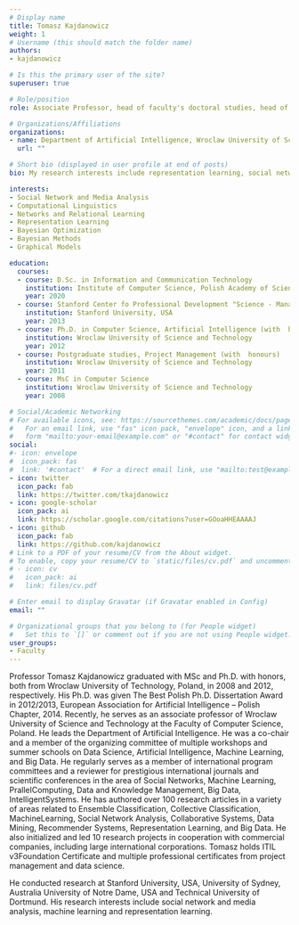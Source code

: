 ```yaml
---
# Display name
title: Tomasz Kajdanowicz
weight: 1
# Username (this should match the folder name)
authors:
- kajdanowicz

# Is this the primary user of the site?
superuser: true

# Role/position
role: Associate Professor, head of faculty's doctoral studies, head of department

# Organizations/Affiliations
organizations:
- name: Department of Artificial Intelligence, Wroclaw University of Science and Technology
  url: ""

# Short bio (displayed in user profile at end of posts)
bio: My research interests include representation learning, social network and media analysis, and machine learning.

interests:
- Social Network and Media Analysis
- Computational Linguistics
- Networks and Relational Learning
- Representation Learning
- Bayesian Optimization
- Bayesian Methods
- Graphical Models

education:
  courses:
  - course: D.Sc. in Information and Communication Technology
    institution: Institute of Computer Science, Polish Academy of Sciences
    year: 2020
  - course: Stanford Center fo Professional Development "Science - Management - Commercialization"
    institution: Stanford University, USA
    year: 2013
  - course: Ph.D. in Computer Science, Artificial Intelligence (with  honours, national EAI award)
    institution: Wroclaw University of Science and Technology
    year: 2012
  - course: Postgraduate studies, Project Management (with  honours)
    institution: Wroclaw University of Science and Technology
    year: 2011
  - course: MsC in Computer Science
    institution: Wroclaw University of Science and Technology
    year: 2008

# Social/Academic Networking
# For available icons, see: https://sourcethemes.com/academic/docs/page-builder/#icons
#   For an email link, use "fas" icon pack, "envelope" icon, and a link in the
#   form "mailto:your-email@example.com" or "#contact" for contact widget.
social:
#- icon: envelope
#  icon_pack: fas
#  link: '#contact'  # For a direct email link, use "mailto:test@example.org".
- icon: twitter
  icon_pack: fab
  link: https://twitter.com/tkajdanowicz
- icon: google-scholar
  icon_pack: ai
  link: https://scholar.google.com/citations?user=GOoaHHEAAAAJ
- icon: github
  icon_pack: fab
  link: https://github.com/kajdanowicz
# Link to a PDF of your resume/CV from the About widget.
# To enable, copy your resume/CV to `static/files/cv.pdf` and uncomment the lines below.
# - icon: cv
#   icon_pack: ai
#   link: files/cv.pdf

# Enter email to display Gravatar (if Gravatar enabled in Config)
email: ""

# Organizational groups that you belong to (for People widget)
#   Set this to `[]` or comment out if you are not using People widget.
user_groups:
- Faculty
---
```

Professor Tomasz Kajdanowicz graduated with MSc and Ph.D. with honors, both from Wroclaw University of Technology, Poland, in 2008 and 2012, respectively. His Ph.D. was given The Best Polish Ph.D. Dissertation Award in 2012/2013, European Association for Artificial Intelligence – Polish Chapter, 2014. Recently, he serves as an associate professor of Wroclaw University of Science and Technology at the Faculty of Computer Science, Poland. He leads the Department of Artificial Intelligence. He was a co-chair and a member of the organizing committee of multiple workshops and summer schools on Data Science, Artificial Intelligence, Machine Learning, and Big Data. He regularly serves as a member of international program committees and a reviewer for prestigious international journals and scientific conferences in the area of Social Networks, Machine Learning, PrallelComputing, Data and Knowledge Management, Big Data, IntelligentSystems. He has authored over 100 research articles in a variety of areas related to Ensemble Classification, Collective Classification, MachineLearning, Social Network Analysis, Collaborative Systems, Data Mining, Recommender Systems, Representation Learning, and Big Data. He also initialized and led 10 research projects in cooperation with commercial companies, including large international corporations. Tomasz holds ITIL v3Foundation Certificate and multiple professional certificates from project management and data science.
 
He conducted  research  at  Stanford  University, USA, University of Sydney, Australia University of Notre Dame, USA and Technical  University  of  Dortmund.  His  research interests include social network and media analysis, machine learning and representation learning.

